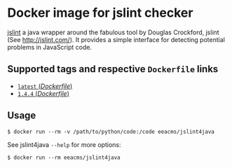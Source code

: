 # Docker image for jslint checker

[jslint](http://www.jslint.com/) a java wrapper around the fabulous tool by Douglas Crockford, jslint (See http://jslint.com/). It provides a simple interface for detecting potential problems in JavaScript code.


## Supported tags and respective `Dockerfile` links

- [`latest` (*Dockerfile*)](https://github.com/eea/eea.docker.jslint4java/blob/master/Dockerfile)
- [`1.4.4` (*Dockerfile*)](https://github.com/eea/eea.docker.jslint4java/blob/1.4.4/Dockerfile)

## Usage

```console
$ docker run --rm -v /path/to/python/code:/code eeacms/jslint4java
```

See jslint4java `--help` for more options:

```console
$ docker run --rm eeacms/jslint4java
```
